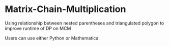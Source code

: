 # Matrix-Chain-Multiplication
Using relationship between nested parentheses and triangulated polygon to improve runtime of DP on MCM

Users can use either Python or  Mathematica.


